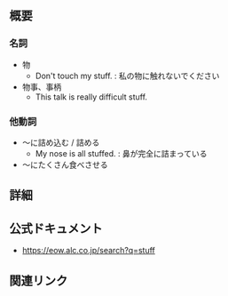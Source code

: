 ## 概要
### 名詞
- 物
	- Don't touch my stuff. : 私の物に触れないでください
- 物事、事柄
	- This talk is really difficult stuff.
### 他動詞
- 〜に詰め込む / 詰める
	- My nose is all stuffed. : 鼻が完全に詰まっている
- 〜にたくさん食べさせる
## 詳細


## 公式ドキュメント
- https://eow.alc.co.jp/search?q=stuff

## 関連リンク

